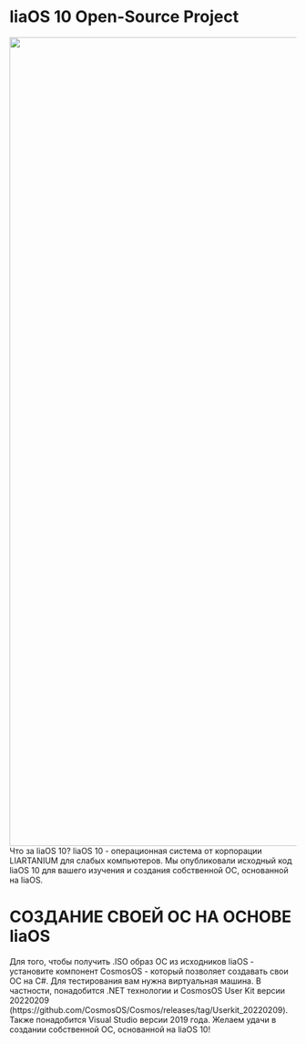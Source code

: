 <H1>liaOS 10 Open-Source Project</h1>
<img width="1418"  src="https://user-images.githubusercontent.com/104256361/165561197-737c8d5e-659d-4d1d-bba8-d8755632e4ff.png">
Что за liaOS 10?
liaOS 10 - операционная система от корпорации LIARTANIUM для слабых компьютеров. Мы опубликовали исходный код liaOS 10 для вашего изучения и создания собственной ОС, основанной на liaOS.
<h1>СОЗДАНИЕ СВОЕЙ ОС НА ОСНОВЕ liaOS</h1>
Для того, чтобы получить .ISO образ ОС из исходников liaOS - установите компонент CosmosOS - который позволяет создавать свои ОС на C#.
Для тестирования вам нужна виртуальная машина.
В частности, понадобится .NET технологии и CosmosOS User Kit версии 20220209 (https://github.com/CosmosOS/Cosmos/releases/tag/Userkit_20220209).
Также понадобится Visual Studio версии 2019 года.
Желаем удачи в создании собственной ОС, основанной на liaOS 10!
